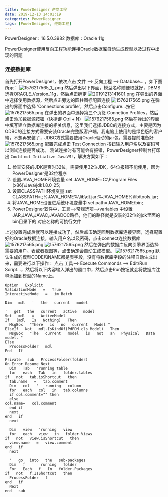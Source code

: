 ```yaml
---
title: PowerDesigner 逆向工程
date: 2019-12-13 14:01:19
categories: PowerDesigner
tags: [PowerDesigner, 逆向工程]
---
```

PowerDesigner：16.5.0.3982
数据库：Oracle 11g

PowerDesigner使用反向工程功能连接Oracle数据库自动生成模型以及过程中出现的问题
<!--more-->
### 连接数据库
首先打开PowerDesigner，依次点击 <span id="inline-blue">文件</span> -->  <span id="inline-blue">反向工程</span> --> <span id="inline-blue">Database...</span> ，如下图所示：
![1576217565_1_.png](https://i.loli.net/2019/12/13/KC6ePAoFTSVQrxE.png)
然后弹出以下界面，模型名称随便取就好，DBMS选择ORACLE_Version_11g，然后点击确定
![20191213141601.png](https://i.loli.net/2019/12/13/WuxwMGQohPm52JT.png)
在弹出的界面中选择使用数据源，然后点击旁边的圆柱图标配置连接
![1576217565.png](https://i.loli.net/2019/12/13/SWzAlLcNyXnjgE3.png)
在弹出的界面中选择 'Connections profile'，然后点击<span id="inline-blue">Configure...</span>按钮
![1576217565.png](https://i.loli.net/2019/12/13/paSnWhyiQ96Tf4m.png)
在弹出的界面中选择第三个页签 Connetion Profiles，然后点击添加数据源按钮（快捷键 Ctrl + N）
![1576217565.png](https://i.loli.net/2019/12/13/SfiQ6tchBEgmHWy.png)
然后在弹出的界面中填写建立数据库连接的相关信息，这里我们选择JDBC的连接方式，主要是因为ODBC的连接方式需要安装Oracle完整版客户端，我电脑上使用的是绿色版的客户端，不想再安装了，JDBC方式需要使用Oracle驱动的jar包，需要提前准备好
![1576217565.png](https://i.loli.net/2019/12/13/wZ2sVFKlH9vtgSx.png)
配置完成点击 <span id="inline-blue">Test Connection</span> 按钮输入用户名以及密码可以测试连接是否成功。
测试连接时有可能会有报错，PowerDesigner控制台打印出 `Could not Initialize JavaVM!`，解决方案如下：
1. 检查安装的JDK是否时32位，需要使用32位JDK，64位报错不能使用，因为PowerDesigner是32位程序
2. 设置JAVA_HOME环境变量 set JAVA_HOME=C:\Program Files (x86)\Java\jdk1.8.0_25;
3. 设置CLASSPATH环境变量 set CLASSPATH=.;%JAVA_HOME%\lib\dt.jar;%JAVA_HOME%\lib\tools.jar;
4. 将JAVA_HOME设置进系统环境变量中 set path=JAVA_HOME\bin;
5. PowerDesigner软件中，工具-->常规选项-->variables 中设置JAR,JAVA,JAVAC,JAVADOC路径，他们的路径就是安装的32位的jdk里面的bin目录下的 对应名称的可执行文件

上述设置完成后就可以连接成功了，然后点击确定回到数据库连接界面，选择配置好的Oracle数据连接，输入用户名以及密码，点击<span id="inline-blue">connect</span>连接数据库
![1576217565.png](https://i.loli.net/2019/12/13/IgEOzxSPKpq5aji.png)
![1576217565.png](https://i.loli.net/2019/12/13/ue2jsLR7pqYmJrf.png)
然后在弹出的数据库反向引擎界面选择需要的用户、表或者视图等，点击确定会自动生成模型。
![1576217565.png](https://i.loli.net/2019/12/13/9yp6OvIna3KMkeN.png)
默认生成的模型CODE和NAME都是表字段，没有将数据库字段的注释自动生成出来，需要进行以下操作：
点击 <span id="inline-blue">工具</span>--> <span id="inline-blue">Execute Commonds</span> --> <span id="inline-blue">Edit/Run Script...</span>，然后将以下内容输入弹出的窗口中，然后点击Run按钮就会将数据库注释添加到模型的Name上。
```
Option   Explicit 
ValidationMode   =   True 
InteractiveMode   =   im_Batch
 
Dim   mdl   '   the   current   model
 
'   get   the   current   active   model 
Set   mdl   =   ActiveModel 
If   (mdl   Is   Nothing)   Then 
  MsgBox   "There   is   no   current   Model " 
ElseIf   Not   mdl.IsKindOf(PdPDM.cls_Model)   Then 
  MsgBox   "The   current   model   is   not   an   Physical   Data   model. " 
Else 
  ProcessFolder   mdl 
End   If
 
Private   sub   ProcessFolder(folder) 
On Error Resume Next
  Dim   Tab   'running table 
  for   each   Tab   in   folder.tables 
if   not   tab.isShortcut   then 
  tab.name   =   tab.comment
  Dim   col   '   running   column 
  for   each   col   in   tab.columns 
  if col.comment="" then
  else
col.name=   col.comment 
  end if
  next 
end   if 
  next
 
  Dim   view   'running   view 
  for   each   view   in   folder.Views 
if   not   view.isShortcut   then 
  view.name   =   view.comment 
end   if 
  next
 
  '   go   into   the   sub-packages 
  Dim   f   '   running   folder 
  For   Each   f   In   folder.Packages 
if   not   f.IsShortcut   then 
  ProcessFolder   f 
end   if 
  Next 
end   sub
```

